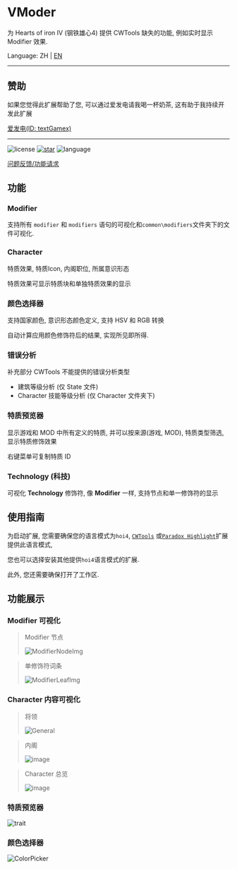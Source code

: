 # VModer

为 Hearts of iron IV (钢铁雄心4) 提供 CWTools 缺失的功能, 例如实时显示 Modifier 效果.

Language: ZH | [EN](https://github.com/textGamex/VModer/blob/main/README.md)

---

## 赞助

如果您觉得此扩展帮助了您, 可以通过爱发电请我喝一杯奶茶, 这有助于我持续开发此扩展

[爱发电(ID: textGamex)](https://afdian.com/a/textGamex)

---

![license](https://img.shields.io/github/license/textGamex/Vmoder?style=for-the-badge&color=blue)
[![star](https://img.shields.io/github/stars/textGamex/vmoder?style=for-the-badge)](https://github.com/textGamex/VModer)
![language](https://img.shields.io/badge/Language-CSharp-blue?style=for-the-badge)

[问题反馈/功能请求](https://github.com/textGamex/VModer/issues/new)

## 功能

### Modifier

支持所有 `modifier` 和 `modifiers` 语句的可视化和`common\modifiers`文件夹下的文件可视化.

### Character

特质效果, 特质Icon, 内阁职位, 所属意识形态

特质效果可显示特质块和单独特质效果的显示

### 颜色选择器

支持国家颜色, 意识形态颜色定义, 支持 HSV 和 RGB 转换

自动计算应用颜色修饰符后的结果, 实现所见即所得.

### 错误分析

补充部分 CWTools 不能提供的错误分析类型

- 建筑等级分析 (仅 State 文件)
- Character 技能等级分析 (仅 Character 文件夹下)

### 特质预览器

显示游戏和 MOD 中所有定义的特质, 并可以按来源(游戏, MOD), 特质类型筛选, 显示特质修饰效果

右键菜单可复制特质 ID

### Technology (科技)

可视化 **Technology** 修饰符, 像 **Modifier** 一样, 支持节点和单一修饰符的显示

## 使用指南

为启动扩展, 您需要确保您的语言模式为`hoi4`, [`CWTools`](https://marketplace.visualstudio.com/items?itemName=tboby.cwtools-vscode)
或[`Paradox Highlight`](https://marketplace.visualstudio.com/items?itemName=dragon-archer.paradox-highlight)扩展提供此语言模式,

您也可以选择安装其他提供`hoi4`语言模式的扩展.

此外, 您还需要确保打开了工作区.

## 功能展示

### Modifier 可视化

> Modifier 节点
>
>![ModifierNodeImg](https://www.helloimg.com/i/2025/01/18/678a838fd83d0.png)

>单修饰符词条
>
>![ModifierLeafImg](https://www.helloimg.com/i/2025/01/18/678a838fdb9e0.png)

### Character 内容可视化

>将领
>
>![General](https://www.helloimg.com/i/2025/01/18/678a83903e74b.png)

>内阁
>
>![image](https://www.helloimg.com/i/2025/01/18/678a8390052ea.png)

> Character 总览
>
>![image](https://www.helloimg.com/i/2025/01/18/678a83910610a.png)

### 特质预览器

![trait](https://www.helloimg.com/i/2025/03/12/67d18f36cdfaf.png)

### 颜色选择器

![ColorPicker](https://www.helloimg.com/i/2025/01/18/678b34fe8e854.png)
